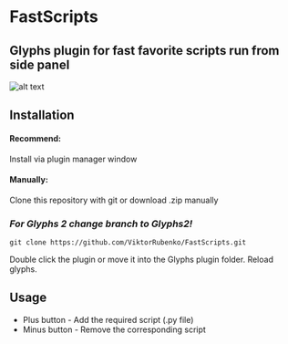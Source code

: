 # FastScripts
## Glyphs plugin for fast favorite scripts run from side panel

![alt text](https://github.com/ViktorRubenko/FastScripts/blob/master/FastScriptsScreenshot.png?raw=true)

## Installation

#### Recommend:
Install via plugin manager window

#### Manually:
Clone this repository with git or download .zip manually

### ***For Glyphs 2 change branch to Glyphs2!***

```
git clone https://github.com/ViktorRubenko/FastScripts.git
```
Double click the plugin or move it into the Glyphs plugin folder. Reload glyphs.

## Usage

* Plus button - Add the required script (.py file)
* Minus button - Remove the corresponding script

